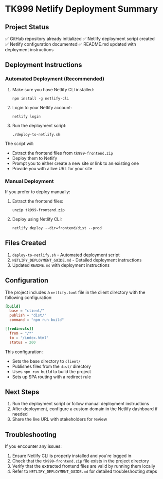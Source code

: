 # TK999 Netlify Deployment Summary

## Project Status

✅ GitHub repository already initialized
✅ Netlify deployment script created
✅ Netlify configuration documented
✅ README.md updated with deployment instructions

## Deployment Instructions

### Automated Deployment (Recommended)

1. Make sure you have Netlify CLI installed:
   ```
   npm install -g netlify-cli
   ```

2. Login to your Netlify account:
   ```
   netlify login
   ```

3. Run the deployment script:
   ```
   ./deploy-to-netlify.sh
   ```

The script will:
- Extract the frontend files from `tk999-frontend.zip`
- Deploy them to Netlify
- Prompt you to either create a new site or link to an existing one
- Provide you with a live URL for your site

### Manual Deployment

If you prefer to deploy manually:

1. Extract the frontend files:
   ```
   unzip tk999-frontend.zip
   ```

2. Deploy using Netlify CLI:
   ```
   netlify deploy --dir=frontend/dist --prod
   ```

## Files Created

1. `deploy-to-netlify.sh` - Automated deployment script
2. `NETLIFY_DEPLOYMENT_GUIDE.md` - Detailed deployment instructions
3. Updated `README.md` with deployment instructions

## Configuration

The project includes a `netlify.toml` file in the client directory with the following configuration:
```toml
[build]
  base = "client/"
  publish = "dist/"
  command = "npm run build"

[[redirects]]
  from = "/*"
  to = "/index.html"
  status = 200
```

This configuration:
- Sets the base directory to `client/`
- Publishes files from the `dist/` directory
- Uses `npm run build` to build the project
- Sets up SPA routing with a redirect rule

## Next Steps

1. Run the deployment script or follow manual deployment instructions
2. After deployment, configure a custom domain in the Netlify dashboard if needed
3. Share the live URL with stakeholders for review

## Troubleshooting

If you encounter any issues:

1. Ensure Netlify CLI is properly installed and you're logged in
2. Check that the `tk999-frontend.zip` file exists in the project directory
3. Verify that the extracted frontend files are valid by running them locally
4. Refer to `NETLIFY_DEPLOYMENT_GUIDE.md` for detailed troubleshooting steps